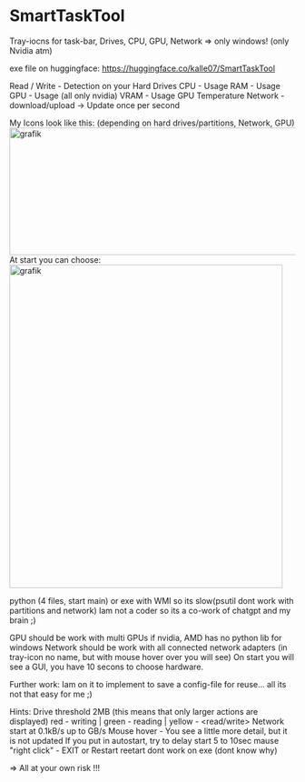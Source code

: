 # SmartTaskTool
Tray-iocns for task-bar, Drives, CPU, GPU, Network
=> only windows! (only Nvidia atm)

exe file on huggingface:
https://huggingface.co/kalle07/SmartTaskTool

Read / Write - Detection on your Hard Drives
CPU - Usage
RAM - Usage
GPU - Usage (all only nvidia)
VRAM - Usage
GPU Temperature
Network - download/upload
-> Update once per second

My Icons look like this: (depending on hard drives/partitions, Network, GPU)<br>
<img width="720" height="224" alt="grafik" src="https://github.com/user-attachments/assets/77123810-4938-452a-a4cf-7a6ba2eabcc2" />
<br>
At start you can choose:<br>
<img width="481" height="569" alt="grafik" src="https://github.com/user-attachments/assets/2e35330b-75a3-4070-a4c2-10a11db5585d" />
<br>


python (4 files, start main) or exe
with WMI so its slow(psutil dont work with partitions and network)
Iam not a coder so its a co-work of chatgpt and my brain ;)

GPU should be work with multi GPUs if nvidia, AMD has no python lib for windows
Network should be work with all connected network adapters (in tray-icon no name, but with mouse hover over you will see)
On start you will see a GUI, you have 10 secons to choose hardware.


Further work:
Iam on it to implement to save a config-file for reuse... all its not that easy for me ;) 


Hints:
Drive threshold 2MB (this means that only larger actions are displayed)
red - writing | green - reading | yellow - <read/write>
Network start at 0.1kB/s up to GB/s
Mouse hover - You see a little more detail, but it is not updated
If you put in autostart, try to delay start 5 to 10sec
mause "right click" - EXIT or Restart
reetart dont work on exe (dont know why)


=> All at your own risk !!!

